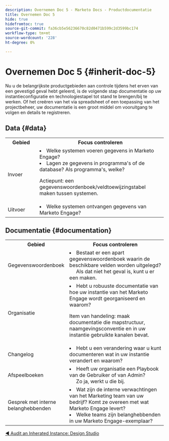 ```yaml
---
description: Overnemen Doc 5 - Marketo Docs - Productdocumentatie
title: Overnemen Doc 5
hide: true
hidefromtoc: true
source-git-commit: fa36cb5e56236670c82d0471b599c2d3599bc174
workflow-type: tm+mt
source-wordcount: '228'
ht-degree: 0%

---
```


# Overnemen Doc 5 {#inherit-doc-5}

Nu u de belangrijkste productgebieden aan controle tijdens het erven van een gevestigd geval hebt geleerd, is de volgende stap documentatie op uw instantieconfiguratie en technologiestapel tot stand te brengen/bij te werken. Of het creëren van het via spreadsheet of een toepassing van het projectbeheer, uw documentatie is een groot middel om vooruitgang te volgen en details te registreren.

## Data {#data}

<table style="table-layout:auto"> 
 <tbody> 
  <tr> 
   <th style="width:20%">Gebied</th> 
   <th>Focus controleren</th>
  </tr> 
  <tr> 
   <td>Invoer</td> 
   <td><li>Welke systemen voeren gegevens in Marketo Engage?</li>
   <li>Lagen ze gegevens in programma's of de database? Als programma's, welke?</li>
   <p>Actiepunt: een gegevenswoordenboek/veldtoewijzingstabel maken tussen systemen.</td>
  </tr>
  <tr> 
   <td>Uitvoer</td> 
   <td><li>Welke systemen ontvangen gegevens van Marketo Engage?</li></td>
  </tr>
 </tbody> 
</table>

## Documentatie {#documentation}

<table style="table-layout:auto"> 
 <tbody> 
  <tr> 
   <th style="width:20%">Gebied</th> 
   <th>Focus controleren</th>
  </tr> 
  <tr> 
   <td>Gegevenswoordenboek</td> 
   <td><li>Bestaat er een apart gegevenswoordenboek waarin de beschikbare velden worden uitgelegd?
   <br/>     Als dat niet het geval is, kunt u er een maken.</li></td>
  </tr>
  <tr> 
   <td>Organisatie</td> 
    <td><li>Hebt u robuuste documentatie van hoe uw instantie van het Marketo Engage wordt georganiseerd en waarom?</li>
   <p>Item van handeling: maak documentatie die mapstructuur, naamgevingsconventie en in uw instantie gebruikte kanalen bevat.</td>
  </tr>
  <tr> 
   <td>Changelog</td> 
    <td><li>Hebt u een verandering waar u kunt documenteren wat in uw instantie verandert en waarom?</li></td>
  </tr>
  <tr> 
   <td>Afspeelboeken</td> 
    <td><li>Heeft uw organisatie een Playbook van de Gebruiker of van Admin? 
    <br/>     Zo ja, werkt u die bij.</li></td>
  </tr>
  <tr> 
   <td>Gesprek met interne belanghebbenden</td> 
    <td><li>Wat zijn de interne verwachtingen van het Marketing team van uw bedrijf? Komt ze overeen met wat Marketo Engage levert?</li>
   <li>Welke teams zijn belanghebbenden in uw Marketo Engage-exemplaar?</li></td>
  </tr>
 </tbody> 
</table>

[◄ Audit an Inherated Instance: Design Studio](/help/marketo/getting-started/inheriting-a-marketo-instance/new-inherit-doc-4.md)
